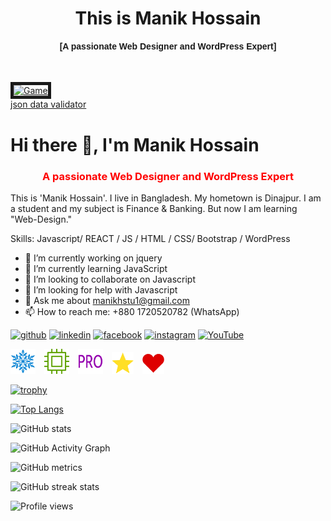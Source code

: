<h1 align="center" text="rubic">This is Manik Hossain </h1>
<h4 style="font-family: Georgia, sans-serif;" align="center"> [A passionate Web Designer and WordPress Expert] </h4> <br /> 

<a align="center" href="https://ibb.co/xj2nwX8"><img src="https://i.ibb.co/yyNzKdB/Game.jpg" alt="Game" border="5" align="center"></a><br /><a target='_blank' href='https://geojsonlint.com/'>json data validator</a><br />

# Hi there 👋, I'm Manik Hossain 
<h3 style="color:red; text-align:center"> A passionate Web Designer and WordPress Expert</h3>


This is 'Manik Hossain'. I live in Bangladesh. My hometown is Dinajpur. I am a student and my subject is Finance & Banking. But now I am learning "Web-Design."

Skills: Javascript/ REACT / JS / HTML / CSS/ Bootstrap / WordPress

- 🔭 I’m currently working on jquery 
- 🌱 I’m currently learning JavaScript 
- 👯 I’m looking to collaborate on Javascript 
- 🤔 I’m looking for help with Javascript 
- 💬 Ask me about manikhstu1@gmail.com 
- 📫 How to reach me: +880 1720520782 (WhatsApp) 


[<img src='https://cdn.jsdelivr.net/npm/simple-icons@3.0.1/icons/github.svg' alt='github' height='40'>](https://github.com/procoder-manik)  [<img src='https://cdn.jsdelivr.net/npm/simple-icons@3.0.1/icons/linkedin.svg' alt='linkedin' height='40'>](https://www.linkedin.com/in/manik-hossain-461264181/)  [<img src='https://cdn.jsdelivr.net/npm/simple-icons@3.0.1/icons/facebook.svg' alt='facebook' height='40'>](https://www.facebook.com/manikhossain.kd.1)  [<img src='https://cdn.jsdelivr.net/npm/simple-icons@3.0.1/icons/instagram.svg' alt='instagram' height='40'>](https://www.instagram.com/procoder_manik/)  [<img src='https://cdn.jsdelivr.net/npm/simple-icons@3.0.1/icons/youtube.svg' alt='YouTube' height='40'>](https://www.youtube.com/channel/UC2LdLMgCiM8-tJUqv6Omwww)  

<a href='https://archiveprogram.github.com/'><img src='https://raw.githubusercontent.com/acervenky/animated-github-badges/master/assets/acbadge.gif' width='40' height='40'></a> <a href='https://docs.github.com/en/developers'><img src='https://raw.githubusercontent.com/acervenky/animated-github-badges/master/assets/devbadge.gif' width='40' height='40'></a> <a href='https://github.com/pricing'><img src='https://raw.githubusercontent.com/acervenky/animated-github-badges/master/assets/pro.gif' width='40' height='40'></a> <a href='https://stars.github.com/'><img src='https://raw.githubusercontent.com/acervenky/animated-github-badges/master/assets/starbadge.gif' width='35' height='35'></a> <a href='https://docs.github.com/en/github/supporting-the-open-source-community-with-github-sponsors'><img src='https://raw.githubusercontent.com/acervenky/animated-github-badges/master/assets/sponsorbadge.gif' width='35' height='35'></a> 

[![trophy](https://github-profile-trophy.vercel.app/?username=procoder-manik)](https://github.com/ryo-ma/github-profile-trophy)

[![Top Langs](https://github-readme-stats.vercel.app/api/top-langs/?username=procoder-manik)](https://github.com/anuraghazra/github-readme-stats)

![GitHub stats](https://github-readme-stats.vercel.app/api?username=procoder-manik&show_icons=true)  

![GitHub Activity Graph](https://activity-graph.herokuapp.com/graph?username=procoder-manik)  

![GitHub metrics](https://metrics.lecoq.io/procoder-manik)  

![GitHub streak stats](https://github-readme-streak-stats.herokuapp.com/?user=procoder-manik)  

![Profile views](https://gpvc.arturio.dev/procoder-manik)  
